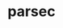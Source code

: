 ---
title: "parsec"
layout: cache
categories: [package, develop]
meta: {"compilers": ["gcc@=11.4.0", "gcc@=9.4.0", "oneapi@=2024.2.1"], "num_specs": 48, "num_specs_by_stack": {"e4s": 12, "e4s-neoverse-v2": 10, "e4s-neoverse_v1": 12, "e4s-oneapi": 6, "e4s-power": 2, "root": 48}, "oss": ["ubuntu20.04", "ubuntu22.04"], "platforms": ["linux"], "stacks": ["e4s", "e4s-neoverse-v2", "e4s-neoverse_v1", "e4s-oneapi", "e4s-power", "root"], "targets": ["neoverse_v1", "neoverse_v2", "ppc64le", "x86_64_v3"], "versions": ["3.0.2209"]}
spec_details: [{"compiler": "gcc@=11.4.0", "hash": "22ao3t6bauqz5b2nvxtcdxctpsjtaeuw", "os": "ubuntu22.04", "platform": "linux", "size": "-", "stacks": ["e4s-neoverse-v2", "root"], "target": "neoverse_v2", "variants": ["build_system=cmake", "build_type=RelWithDebInfo", "~cuda", "~debug_verbose", "generator=make", "~ipo", "~profile", "+shared"], "versions": ["3.0.2209"]}, {"compiler": "oneapi@=2024.2.1", "hash": "2ge5226bu5pum55hsg5ng6daklydgguu", "os": "ubuntu22.04", "platform": "linux", "size": "-", "stacks": ["e4s-oneapi", "root"], "target": "x86_64_v3", "variants": ["build_system=cmake", "build_type=RelWithDebInfo", "~cuda", "~debug_verbose", "generator=make", "~ipo", "~profile", "+shared"], "versions": ["3.0.2209"]}, {"compiler": "gcc@=11.4.0", "hash": "3jo3rwhoamgl36wvolyxhwvkpoccopzi", "os": "ubuntu22.04", "platform": "linux", "size": "-", "stacks": ["e4s-neoverse_v1", "root"], "target": "neoverse_v1", "variants": ["build_system=cmake", "build_type=RelWithDebInfo", "+cuda", "cuda_arch=75", "~debug_verbose", "generator=make", "~ipo", "~profile", "+shared"], "versions": ["3.0.2209"]}, {"compiler": "gcc@=11.4.0", "hash": "3rmfkxl5zquqbxjjamqd3tvp3rntq3du", "os": "ubuntu22.04", "platform": "linux", "size": "-", "stacks": ["root"], "target": "x86_64_v3", "variants": ["build_system=cmake", "build_type=RelWithDebInfo", "+cuda", "cuda_arch=90", "~debug_verbose", "generator=make", "~ipo", "~profile", "+shared"], "versions": ["3.0.2209"]}, {"compiler": "gcc@=11.4.0", "hash": "563ev2bluy5apaplpumbdhal2uay7n4l", "os": "ubuntu22.04", "platform": "linux", "size": "-", "stacks": ["e4s-neoverse_v1", "root"], "target": "neoverse_v1", "variants": ["build_system=cmake", "build_type=RelWithDebInfo", "+cuda", "cuda_arch=80", "~debug_verbose", "generator=make", "~ipo", "~profile", "+shared"], "versions": ["3.0.2209"]}, {"compiler": "gcc@=11.4.0", "hash": "5tvqdtij6g7ya6isxvqwdliravgbm3li", "os": "ubuntu22.04", "platform": "linux", "size": "-", "stacks": ["e4s-neoverse_v1", "root"], "target": "neoverse_v1", "variants": ["build_system=cmake", "build_type=RelWithDebInfo", "+cuda", "cuda_arch=80", "~debug_verbose", "generator=make", "~ipo", "~profile", "+shared"], "versions": ["3.0.2209"]}, {"compiler": "gcc@=11.4.0", "hash": "6nt6aoj7qfifh7gd4lyluexe44pmm7ic", "os": "ubuntu22.04", "platform": "linux", "size": "-", "stacks": ["e4s-neoverse-v2", "root"], "target": "neoverse_v2", "variants": ["build_system=cmake", "build_type=RelWithDebInfo", "+cuda", "cuda_arch=90", "~debug_verbose", "generator=make", "~ipo", "~profile", "+shared"], "versions": ["3.0.2209"]}, {"compiler": "gcc@=11.4.0", "hash": "6uhws5q4bbbxy7z7ixgu4et7sh3rtqdt", "os": "ubuntu22.04", "platform": "linux", "size": "-", "stacks": ["e4s-neoverse-v2", "root"], "target": "neoverse_v2", "variants": ["build_system=cmake", "build_type=RelWithDebInfo", "~cuda", "~debug_verbose", "generator=make", "~ipo", "~profile", "+shared"], "versions": ["3.0.2209"]}, {"compiler": "gcc@=11.4.0", "hash": "6yzbt3opn6oqwkjscdcexa66ushr5qdg", "os": "ubuntu22.04", "platform": "linux", "size": "-", "stacks": ["e4s-neoverse_v1", "root"], "target": "neoverse_v1", "variants": ["build_system=cmake", "build_type=RelWithDebInfo", "+cuda", "cuda_arch=75", "~debug_verbose", "generator=make", "~ipo", "~profile", "+shared"], "versions": ["3.0.2209"]}, {"compiler": "gcc@=11.4.0", "hash": "7cmkptuxxowvpyarjzlq2z5zl325snqa", "os": "ubuntu22.04", "platform": "linux", "size": "-", "stacks": ["e4s-neoverse-v2", "root"], "target": "neoverse_v2", "variants": ["build_system=cmake", "build_type=RelWithDebInfo", "+cuda", "cuda_arch=90", "~debug_verbose", "generator=make", "~ipo", "~profile", "+shared"], "versions": ["3.0.2209"]}, {"compiler": "gcc@=11.4.0", "hash": "aawot6e6p2m3ax5tl2apktzwdlshlbzu", "os": "ubuntu22.04", "platform": "linux", "size": "-", "stacks": ["e4s", "root"], "target": "x86_64_v3", "variants": ["build_system=cmake", "build_type=RelWithDebInfo", "~cuda", "~debug_verbose", "generator=make", "~ipo", "~profile", "+shared"], "versions": ["3.0.2209"]}, {"compiler": "oneapi@=2024.2.1", "hash": "akxd4ev3lrknf5rdumgbh7jqncxd4obf", "os": "ubuntu22.04", "platform": "linux", "size": "-", "stacks": ["e4s-oneapi", "root"], "target": "x86_64_v3", "variants": ["build_system=cmake", "build_type=RelWithDebInfo", "~cuda", "~debug_verbose", "generator=make", "~ipo", "~profile", "+shared"], "versions": ["3.0.2209"]}, {"compiler": "gcc@=11.4.0", "hash": "apnn7cnwotqfjdwodevwlzyr35btielc", "os": "ubuntu22.04", "platform": "linux", "size": "-", "stacks": ["e4s-neoverse_v1", "root"], "target": "neoverse_v1", "variants": ["build_system=cmake", "build_type=RelWithDebInfo", "+cuda", "cuda_arch=75", "~debug_verbose", "generator=make", "~ipo", "~profile", "+shared"], "versions": ["3.0.2209"]}, {"compiler": "gcc@=11.4.0", "hash": "atqzt2j45kiqws4x4qikke4jsiygavh5", "os": "ubuntu22.04", "platform": "linux", "size": "-", "stacks": ["e4s-neoverse_v1", "root"], "target": "neoverse_v1", "variants": ["build_system=cmake", "build_type=RelWithDebInfo", "+cuda", "cuda_arch=90", "~debug_verbose", "generator=make", "~ipo", "~profile", "+shared"], "versions": ["3.0.2209"]}, {"compiler": "oneapi@=2024.2.1", "hash": "bebtlhffx3n7pkvxpiigdkvdoanjbd27", "os": "ubuntu22.04", "platform": "linux", "size": "-", "stacks": ["e4s-oneapi", "root"], "target": "x86_64_v3", "variants": ["build_system=cmake", "build_type=RelWithDebInfo", "~cuda", "~debug_verbose", "generator=make", "~ipo", "~profile", "+shared"], "versions": ["3.0.2209"]}, {"compiler": "gcc@=11.4.0", "hash": "bykjbme376oz35frpjgv5iophoebkwzk", "os": "ubuntu22.04", "platform": "linux", "size": "-", "stacks": ["e4s-neoverse_v1", "root"], "target": "neoverse_v1", "variants": ["build_system=cmake", "build_type=RelWithDebInfo", "~cuda", "~debug_verbose", "generator=make", "~ipo", "~profile", "+shared"], "versions": ["3.0.2209"]}, {"compiler": "gcc@=11.4.0", "hash": "cdpnpgwgpstqpmto7asvahngrgozcwsr", "os": "ubuntu22.04", "platform": "linux", "size": "-", "stacks": ["root"], "target": "neoverse_v2", "variants": ["build_system=cmake", "build_type=RelWithDebInfo", "~cuda", "~debug_verbose", "generator=make", "~ipo", "~profile", "+shared"], "versions": ["3.0.2209"]}, {"compiler": "oneapi@=2024.2.1", "hash": "d6lazeaj3uwzfdfv7o3fjabxljpsmrks", "os": "ubuntu22.04", "platform": "linux", "size": "-", "stacks": ["root"], "target": "x86_64_v3", "variants": ["build_system=cmake", "build_type=RelWithDebInfo", "~cuda", "~debug_verbose", "generator=make", "~ipo", "~profile", "+shared"], "versions": ["3.0.2209"]}, {"compiler": "gcc@=11.4.0", "hash": "dfdou6cd5pmlz43m4u3igh2dhcvkv3bt", "os": "ubuntu22.04", "platform": "linux", "size": "-", "stacks": ["root"], "target": "x86_64_v3", "variants": ["build_system=cmake", "build_type=RelWithDebInfo", "~cuda", "~debug_verbose", "generator=make", "~ipo", "~profile", "+shared"], "versions": ["3.0.2209"]}, {"compiler": "gcc@=11.4.0", "hash": "e7ocwtk6guhx2e2rmejca6p5v335qmmi", "os": "ubuntu22.04", "platform": "linux", "size": "-", "stacks": ["e4s-neoverse-v2", "root"], "target": "neoverse_v2", "variants": ["build_system=cmake", "build_type=RelWithDebInfo", "~cuda", "~debug_verbose", "generator=make", "~ipo", "~profile", "+shared"], "versions": ["3.0.2209"]}, {"compiler": "gcc@=11.4.0", "hash": "enflj2abqkyll3p7b5gamm5nay2kbae7", "os": "ubuntu22.04", "platform": "linux", "size": "-", "stacks": ["root"], "target": "neoverse_v2", "variants": ["build_system=cmake", "build_type=RelWithDebInfo", "+cuda", "cuda_arch=90", "~debug_verbose", "generator=make", "~ipo", "~profile", "+shared"], "versions": ["3.0.2209"]}, {"compiler": "gcc@=11.4.0", "hash": "f7yrpmn6ygne7dhnztu77tvp3vjjb7c6", "os": "ubuntu22.04", "platform": "linux", "size": "-", "stacks": ["e4s-neoverse-v2", "root"], "target": "neoverse_v2", "variants": ["build_system=cmake", "build_type=RelWithDebInfo", "+cuda", "cuda_arch=90", "~debug_verbose", "generator=make", "~ipo", "~profile", "+shared"], "versions": ["3.0.2209"]}, {"compiler": "gcc@=11.4.0", "hash": "fcmdilm7w47k5d7n7wes23dyslovxhxy", "os": "ubuntu22.04", "platform": "linux", "size": "-", "stacks": ["e4s-neoverse-v2", "root"], "target": "neoverse_v2", "variants": ["build_system=cmake", "build_type=RelWithDebInfo", "~cuda", "~debug_verbose", "generator=make", "~ipo", "~profile", "+shared"], "versions": ["3.0.2209"]}, {"compiler": "gcc@=11.4.0", "hash": "fp7tiqkalhh3x256mvmf7nn5st7skqon", "os": "ubuntu22.04", "platform": "linux", "size": "-", "stacks": ["e4s-neoverse_v1", "root"], "target": "neoverse_v1", "variants": ["build_system=cmake", "build_type=RelWithDebInfo", "+cuda", "cuda_arch=90", "~debug_verbose", "generator=make", "~ipo", "~profile", "+shared"], "versions": ["3.0.2209"]}, {"compiler": "gcc@=11.4.0", "hash": "gymlki7mpb6ourrxxynm4yjtx6wz6xmk", "os": "ubuntu22.04", "platform": "linux", "size": "-", "stacks": ["e4s", "root"], "target": "x86_64_v3", "variants": ["build_system=cmake", "build_type=RelWithDebInfo", "+cuda", "cuda_arch=80", "~debug_verbose", "generator=make", "~ipo", "~profile", "+shared"], "versions": ["3.0.2209"]}, {"compiler": "gcc@=11.4.0", "hash": "hh2wfeyg7442xzpmwhzy6ohanp6svpit", "os": "ubuntu22.04", "platform": "linux", "size": "-", "stacks": ["e4s-neoverse_v1", "root"], "target": "neoverse_v1", "variants": ["build_system=cmake", "build_type=RelWithDebInfo", "~cuda", "~debug_verbose", "generator=make", "~ipo", "~profile", "+shared"], "versions": ["3.0.2209"]}, {"compiler": "oneapi@=2024.2.1", "hash": "icsgqcx7crtiweey23s264b4gh2yi7er", "os": "ubuntu22.04", "platform": "linux", "size": "-", "stacks": ["e4s-oneapi", "root"], "target": "x86_64_v3", "variants": ["build_system=cmake", "build_type=RelWithDebInfo", "~cuda", "~debug_verbose", "generator=make", "~ipo", "~profile", "+shared"], "versions": ["3.0.2209"]}, {"compiler": "gcc@=11.4.0", "hash": "j5umv6pympba2phfy5aqyrvv6mwk22a2", "os": "ubuntu22.04", "platform": "linux", "size": "-", "stacks": ["e4s-neoverse_v1", "root"], "target": "neoverse_v1", "variants": ["build_system=cmake", "build_type=RelWithDebInfo", "+cuda", "cuda_arch=80", "~debug_verbose", "generator=make", "~ipo", "~profile", "+shared"], "versions": ["3.0.2209"]}, {"compiler": "oneapi@=2024.2.1", "hash": "jo5rl6avgj75y7a5ea2l57cvbmwxu2b7", "os": "ubuntu22.04", "platform": "linux", "size": "-", "stacks": ["e4s-oneapi", "root"], "target": "x86_64_v3", "variants": ["build_system=cmake", "build_type=RelWithDebInfo", "~cuda", "~debug_verbose", "generator=make", "~ipo", "~profile", "+shared"], "versions": ["3.0.2209"]}, {"compiler": "gcc@=11.4.0", "hash": "jvx5b5bbgbxfiypznhpqdin6mkjrxjn2", "os": "ubuntu22.04", "platform": "linux", "size": "-", "stacks": ["e4s", "root"], "target": "x86_64_v3", "variants": ["build_system=cmake", "build_type=RelWithDebInfo", "+cuda", "cuda_arch=80", "~debug_verbose", "generator=make", "~ipo", "~profile", "+shared"], "versions": ["3.0.2209"]}, {"compiler": "gcc@=11.4.0", "hash": "jwxzg2g7caf3z6s52li7dkjidiw2hjmc", "os": "ubuntu22.04", "platform": "linux", "size": "-", "stacks": ["e4s-neoverse-v2", "root"], "target": "neoverse_v2", "variants": ["build_system=cmake", "build_type=RelWithDebInfo", "+cuda", "cuda_arch=90", "~debug_verbose", "generator=make", "~ipo", "~profile", "+shared"], "versions": ["3.0.2209"]}, {"compiler": "gcc@=11.4.0", "hash": "kvqvsmwfqs5bufscgf5dgjuaf3segrm2", "os": "ubuntu22.04", "platform": "linux", "size": "-", "stacks": ["e4s", "root"], "target": "x86_64_v3", "variants": ["build_system=cmake", "build_type=RelWithDebInfo", "+cuda", "cuda_arch=90", "~debug_verbose", "generator=make", "~ipo", "~profile", "+shared"], "versions": ["3.0.2209"]}, {"compiler": "gcc@=9.4.0", "hash": "l3zu47xvfxirn36qyrscq36uwpsncpl4", "os": "ubuntu20.04", "platform": "linux", "size": "-", "stacks": ["e4s-power", "root"], "target": "ppc64le", "variants": ["build_system=cmake", "build_type=RelWithDebInfo", "~cuda", "~debug_verbose", "generator=make", "~ipo", "~profile", "+shared"], "versions": ["3.0.2209"]}, {"compiler": "gcc@=11.4.0", "hash": "lxuhawghxauiqdtmcofgv3hl3eubsmpa", "os": "ubuntu22.04", "platform": "linux", "size": "-", "stacks": ["e4s", "root"], "target": "x86_64_v3", "variants": ["build_system=cmake", "build_type=RelWithDebInfo", "+cuda", "cuda_arch=90", "~debug_verbose", "generator=make", "~ipo", "~profile", "+shared"], "versions": ["3.0.2209"]}, {"compiler": "gcc@=11.4.0", "hash": "mxgocjijs6a73waepwmvsw3gtmkq7v4v", "os": "ubuntu22.04", "platform": "linux", "size": "-", "stacks": ["e4s-neoverse_v1", "root"], "target": "neoverse_v1", "variants": ["build_system=cmake", "build_type=RelWithDebInfo", "~cuda", "~debug_verbose", "generator=make", "~ipo", "~profile", "+shared"], "versions": ["3.0.2209"]}, {"compiler": "gcc@=11.4.0", "hash": "pvmm2x55laztz3gt63en3vivelkoa7v3", "os": "ubuntu22.04", "platform": "linux", "size": "-", "stacks": ["e4s", "root"], "target": "x86_64_v3", "variants": ["build_system=cmake", "build_type=RelWithDebInfo", "+cuda", "cuda_arch=90", "~debug_verbose", "generator=make", "~ipo", "~profile", "+shared"], "versions": ["3.0.2209"]}, {"compiler": "gcc@=11.4.0", "hash": "rf7tgvxilyuzfrvx6mrppnjsgje5wpdj", "os": "ubuntu22.04", "platform": "linux", "size": "-", "stacks": ["e4s", "root"], "target": "x86_64_v3", "variants": ["build_system=cmake", "build_type=RelWithDebInfo", "+cuda", "cuda_arch=80", "~debug_verbose", "generator=make", "~ipo", "~profile", "+shared"], "versions": ["3.0.2209"]}, {"compiler": "gcc@=11.4.0", "hash": "smvodhb4majtalazkxnmdkcnqp7dylwj", "os": "ubuntu22.04", "platform": "linux", "size": "-", "stacks": ["e4s", "root"], "target": "x86_64_v3", "variants": ["build_system=cmake", "build_type=RelWithDebInfo", "+cuda", "cuda_arch=80", "~debug_verbose", "generator=make", "~ipo", "~profile", "+shared"], "versions": ["3.0.2209"]}, {"compiler": "gcc@=11.4.0", "hash": "uq4b42or7ro5wi4cmr3qugsb4esfcf4t", "os": "ubuntu22.04", "platform": "linux", "size": "-", "stacks": ["e4s", "root"], "target": "x86_64_v3", "variants": ["build_system=cmake", "build_type=RelWithDebInfo", "~cuda", "~debug_verbose", "generator=make", "~ipo", "~profile", "+shared"], "versions": ["3.0.2209"]}, {"compiler": "gcc@=11.4.0", "hash": "uxdgxwzwzzqmq44ld6i7jggalbqnpsvv", "os": "ubuntu22.04", "platform": "linux", "size": "-", "stacks": ["e4s-neoverse-v2", "root"], "target": "neoverse_v2", "variants": ["build_system=cmake", "build_type=RelWithDebInfo", "~cuda", "~debug_verbose", "generator=make", "~ipo", "~profile", "+shared"], "versions": ["3.0.2209"]}, {"compiler": "gcc@=9.4.0", "hash": "v3k24k76tbuodzlkmcw2uoyjbm3c3e77", "os": "ubuntu20.04", "platform": "linux", "size": "-", "stacks": ["e4s-power", "root"], "target": "ppc64le", "variants": ["build_system=cmake", "build_type=RelWithDebInfo", "+cuda", "cuda_arch=70", "~debug_verbose", "generator=make", "~ipo", "~profile", "+shared"], "versions": ["3.0.2209"]}, {"compiler": "gcc@=11.4.0", "hash": "vojiupsllsnzmw2tubnc6my5xj26qt7z", "os": "ubuntu22.04", "platform": "linux", "size": "-", "stacks": ["e4s", "root"], "target": "x86_64_v3", "variants": ["build_system=cmake", "build_type=RelWithDebInfo", "+cuda", "cuda_arch=90", "~debug_verbose", "generator=make", "~ipo", "~profile", "+shared"], "versions": ["3.0.2209"]}, {"compiler": "oneapi@=2024.2.1", "hash": "wworihaprj3gzrfwfxdegw2utn7jhvtt", "os": "ubuntu22.04", "platform": "linux", "size": "-", "stacks": ["e4s-oneapi", "root"], "target": "x86_64_v3", "variants": ["build_system=cmake", "build_type=RelWithDebInfo", "~cuda", "~debug_verbose", "generator=make", "~ipo", "~profile", "+shared"], "versions": ["3.0.2209"]}, {"compiler": "gcc@=11.4.0", "hash": "y5wza6acs3sgl5qgke5pzw5z4ipfdxdh", "os": "ubuntu22.04", "platform": "linux", "size": "-", "stacks": ["e4s", "root"], "target": "x86_64_v3", "variants": ["build_system=cmake", "build_type=RelWithDebInfo", "~cuda", "~debug_verbose", "generator=make", "~ipo", "~profile", "+shared"], "versions": ["3.0.2209"]}, {"compiler": "gcc@=11.4.0", "hash": "y7zwoiwv563ngj76drc7ztqyhi5j3dms", "os": "ubuntu22.04", "platform": "linux", "size": "-", "stacks": ["e4s-neoverse-v2", "root"], "target": "neoverse_v2", "variants": ["build_system=cmake", "build_type=RelWithDebInfo", "+cuda", "cuda_arch=90", "~debug_verbose", "generator=make", "~ipo", "~profile", "+shared"], "versions": ["3.0.2209"]}, {"compiler": "gcc@=11.4.0", "hash": "yoeepgb2hvavhojn6t5rmk57qx3jg4gb", "os": "ubuntu22.04", "platform": "linux", "size": "-", "stacks": ["root"], "target": "x86_64_v3", "variants": ["build_system=cmake", "build_type=RelWithDebInfo", "+cuda", "cuda_arch=80", "~debug_verbose", "generator=make", "~ipo", "~profile", "+shared"], "versions": ["3.0.2209"]}, {"compiler": "gcc@=11.4.0", "hash": "zpjhezvgohqwauuh5jglu7nl26efom4j", "os": "ubuntu22.04", "platform": "linux", "size": "-", "stacks": ["e4s-neoverse_v1", "root"], "target": "neoverse_v1", "variants": ["build_system=cmake", "build_type=RelWithDebInfo", "+cuda", "cuda_arch=90", "~debug_verbose", "generator=make", "~ipo", "~profile", "+shared"], "versions": ["3.0.2209"]}, {"compiler": "gcc@=11.4.0", "hash": "ztk2uw7rys2v2ej47txoilst43woffwz", "os": "ubuntu22.04", "platform": "linux", "size": "-", "stacks": ["e4s", "root"], "target": "x86_64_v3", "variants": ["build_system=cmake", "build_type=RelWithDebInfo", "~cuda", "~debug_verbose", "generator=make", "~ipo", "~profile", "+shared"], "versions": ["3.0.2209"]}]
---
